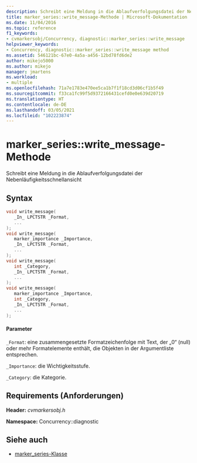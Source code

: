```yaml
---
description: Schreibt eine Meldung in die Ablaufverfolgungsdatei der Nebenläufigkeitsschnellansicht
title: marker_series::write_message-Methode | Microsoft-Dokumentation
ms.date: 11/04/2016
ms.topic: reference
f1_keywords:
- cvmarkersobj/Concurrency, diagnostic::marker_series::write_message
helpviewer_keywords:
- Concurrency, diagnostic::marker_series::write_message method
ms.assetid: 546121bc-67e0-4a5a-a456-12bd78fd6de2
author: mikejo5000
ms.author: mikejo
manager: jmartens
ms.workload:
- multiple
ms.openlocfilehash: 71a7e1783e470ee5ca1b7f1f18cd3d06cf1b5f49
ms.sourcegitcommit: f33ca1fc99f5d9372166431cefd0e0e639d20719
ms.translationtype: HT
ms.contentlocale: de-DE
ms.lasthandoff: 03/05/2021
ms.locfileid: "102223874"
---
```

# <a name="marker_serieswrite_message-method"></a>marker_series::write_message-Methode
Schreibt eine Meldung in die Ablaufverfolgungsdatei der Nebenläufigkeitsschnellansicht

## <a name="syntax"></a>Syntax

```cpp
void write_message(
   _In_ LPCTSTR _Format,
   ...
);
void write_message(
   marker_importance _Importance,
   _In_ LPCTSTR _Format,
   ...
);
void write_message(
   int _Category,
   _In_ LPCTSTR _Format,
   ...
);
void write_message(
   marker_importance _Importance,
   int _Category,
   _In_ LPCTSTR _Format,
   ...
);
```

#### <a name="parameters"></a>Parameter
 `_Format`: eine zusammengesetzte Formatzeichenfolge mit Text, der „0“ (null) oder mehr Formatelemente enthält, die Objekten in der Argumentliste entsprechen.

 `_Importance`: die Wichtigkeitsstufe.

 `_Category`: die Kategorie.

## <a name="requirements"></a>Requirements (Anforderungen)
 **Header:** *cvmarkersobj.h*

 **Namespace:** Concurrency::diagnostic

## <a name="see-also"></a>Siehe auch
- [marker_series-Klasse](../profiling/marker-series-class.md)

